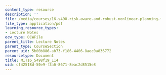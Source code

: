 ```yaml
---
content_type: resource
description: ''
file: /media/courses/16-s498-risk-aware-and-robust-nonlinear-planning-fall-2019/cf42518d50e9f3a686718eac2d8515e8_MIT16_S498f19_L14.pdf
file_type: application/pdf
learning_resource_types:
- Lecture Notes
ocw_type: OCWFile
parent_title: Lecture Notes
parent_type: CourseSection
parent_uid: 5b00b886-ab73-f186-4406-8aec0a836772
resourcetype: Document
title: MIT16_S498f19_L14
uid: cf42518d-50e9-f3a6-8671-8eac2d8515e8
---
```

